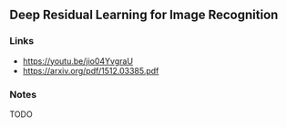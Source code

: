 
## Deep Residual Learning for Image Recognition

### Links

* https://youtu.be/jio04YvgraU
* https://arxiv.org/pdf/1512.03385.pdf

### Notes

TODO
